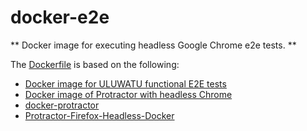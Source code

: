 # docker-e2e

** Docker image for executing headless Google Chrome e2e tests. **

The [Dockerfile](Dockerfile) is based on the following:
- [Docker image for ULUWATU functional E2E tests](https://github.com/sequenceiq/docker-e2e-protractor)
- [Docker image of Protractor with headless Chrome](https://github.com/jciolek/docker-protractor-headless)
- [docker-protractor](https://github.com/School-Improvement-Network/docker-protractor)
- [Protractor-Firefox-Headless-Docker](https://github.com/cfalguiere/Protractor-Firefox-Headless-Docker)
